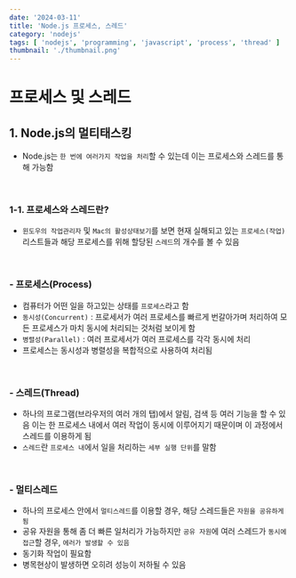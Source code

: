 ```yaml
---
date: '2024-03-11'
title: 'Node.js 프로세스, 스레드'
category: 'nodejs'
tags: [ 'nodejs', 'programming', 'javascript', 'process', 'thread' ]
thumbnail: './thumbnail.png'
---
```


# 프로세스 및 스레드

## 1. Node.js의 멀티태스킹

- Node.js는 `한 번에 여러가지 작업을 처리`할 수 있는데 이는 프로세스와 스레드를 통해 가능함

<br/>

### 1-1. 프로세스와 스레드란?

- `윈도우의 작업관리자` 및 `Mac의 활성상태보기`를 보면 현재 실해되고 있는 `프로세스(작업)` 리스트들과 해당 프로세스를 위해 할당된 `스레드`의 개수를 볼 수 있음

<br/>

### - 프로세스(Process)

- 컴퓨터가 어떤 일을 하고있는 상태를 `프로세스`라고 함
- `동시성(Concurrent)` : 프로세서가 여러 프로세스를 빠르게 번갈아가며 처리하여 모든 프로세스가 마치 동시에 처리되는 것처럼 보이게 함
- `병렬성(Parallel)` : 여러 프로세서가 여러 프로세스를 각각 동시에 처리
- 프로세스는 동시성과 병렬성을 복합적으로 사용하여 처리됨

<br/>

### - 스레드(Thread)

- 하나의 프로그램(브라우저의 여러 개의 탭)에서 알림, 검색 등 여러 기능을 할 수 있음 이는 한 프로세스 내에서 여러 작업이 동시에 이루어지기 때문이며 이 과정에서 스레드를 이용하게 됨
- `스레드`란 `프로세스 내`에서 일을 처리하는 `세부 실행 단위`를 말함

<br/>

### - 멀티스레드

- 하나의 프로세스 안에서 `멀티스레드`를 이용할 경우, 해당 스레드들은 `자원을 공유하게 됨`
- 공유 자원을 통해 좀 더 빠른 일처리가 가능하지만 `공유 자원`에 여러 스레드가 `동시에 접근`할 경우, `에러가 발생할 수 있음`
- 동기화 작업이 필요함
- 병목현상이 발생하면 오히려 성능이 저하될 수 있음

[//]: # (---)

[//]: # ()

[//]: # (## Source)

[//]: # ()

[//]: # (- [<>]&#40;<>&#41;)

